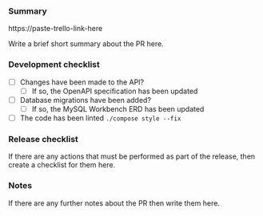 ### Summary

https://paste-trello-link-here

Write a brief short summary about the PR here.

### Development checklist

-   [ ] Changes have been made to the API?
    -   [ ] If so, the OpenAPI specification has been updated
-   [ ] Database migrations have been added?
    -   [ ] If so, the MySQL Workbench ERD has been updated
-   [ ] The code has been linted `./compose style --fix`

### Release checklist

If there are any actions that must be performed as part of the release, then
create a checklist for them here.

### Notes

If there are any further notes about the PR then write them here.
